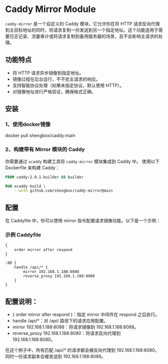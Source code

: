 # Caddy Mirror Module

`caddy-mirror` 是一个自定义的 Caddy 模块，它允许你在将 HTTP 请求反向代理到主目标地址的同时，将请求复制一份发送到另一个指定地址。这个功能适用于需要日志记录、流量审计或将请求复制到备用服务器的场景，且不会影响主请求的处理。

## 功能特点

- 将 HTTP 请求异步镜像到指定地址。
- 镜像过程在后台运行，不干扰主请求的响应。
- 支持智能协议处理（如果未指定协议，默认使用 HTTP）。
- 对镜像地址进行严格验证，确保格式正确。

## 安装

### 1、使用docker镜像
docker pull shengbox/caddy:main


### 2、构建带有 Mirror 模块的 Caddy

你需要通过 `xcaddy` 构建工具将 `caddy-mirror` 模块集成到 Caddy 中。
使用以下 Dockerfile 来构建 Caddy：

```dockerfile
FROM caddy:2.9.1-builder AS builder

RUN xcaddy build \
    --with github.com/shengbox/caddy-mirror@main
```

## 配置
在 Caddyfile 中，你可以使用 mirror 指令配置请求镜像功能。以下是一个示例：
### 示例 Caddyfile


```code
{
    order mirror after respond
}

:80 {
    handle /api/* {
        mirror 192.168.1.188:8088
        reverse_proxy 192.168.1.188:8080
    }
}
```

## 配置说明：
*  { order mirror after respond }：指定 mirror 中间件在 respond 之后执行。  
*  handle /api/*：对 /api/ 路径下的请求应用配置。  
*  mirror 192.168.1.188:8088：将请求镜像到 192.168.1.188:8088。  
*  reverse_proxy 192.168.1.188:8080：将请求反向代理到 192.168.1.188:8080。  

在这个例子中，所有匹配 /api/* 的请求都会被反向代理到 192.168.1.188:8080，同时一份请求副本会被发送到 192.168.1.188:8088。

